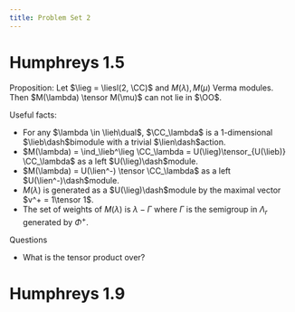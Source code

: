 ```yaml
---
title: Problem Set 2
---
```


# Humphreys 1.5

Proposition:
Let $\lieg = \liesl(2, \CC)$ and $M(\lambda), M(\mu)$ Verma modules.
Then $M(\lambda) \tensor M(\mu)$ can not lie in $\OO$.


Useful facts:

- For any $\lambda \in \lieh\dual$, $\CC_\lambda$ is a 1-dimensional $\lieb\dash$bimodule with a trivial $\lien\dash$action.
- $M(\lambda) = \ind_\lieb^\lieg \CC_\lambda = U(\lieg)\tensor_{U(\lieb)} \CC_\lambda$ as a left $U(\lieg)\dash$module.
- $M(\lambda) = U(\lien^-) \tensor \CC_\lambda$ as a left $U(\lien^-)\dash$module.
- $M(\lambda)$ is generated as a $U(\lieg)\dash$module by the maximal vector $v^+ = 1\tensor 1$.
- The set of weights of $M(\lambda)$ is $\lambda - \Gamma$ where $\Gamma$ is the semigroup in $\Lambda_r$ generated by $\Phi^+$.

Questions

- What is the tensor product over?

# Humphreys 1.9

